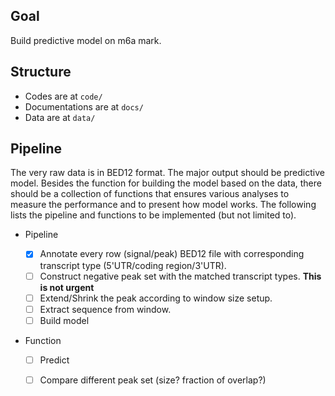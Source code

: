## Goal 

Build predictive model on m6a mark.

## Structure

* Codes are at `code/`
* Documentations are at `docs/`
* Data are at `data/`

## Pipeline

The very raw data is in BED12 format. The major output should be predictive model. Besides the function for building the model based on the data, there should be a collection of functions that ensures various analyses to measure the performance and to present how model works. The following lists the pipeline and functions to be implemented (but not limited to).

* Pipeline

	- [x] Annotate every row (signal/peak) BED12 file with corresponding transcript type (5'UTR/coding region/3'UTR).  
	- [ ] Construct negative peak set with the matched transcript types.  **This is not urgent**
	- [ ] Extend/Shrink the peak according to window size setup.
	- [ ] Extract sequence from window.
	- [ ] Build model

* Function
	
	- [ ] Predict
	- [ ] Compare different peak set (size? fraction of overlap?)

